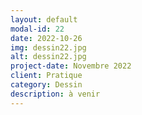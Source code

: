 ```yaml
---
layout: default
modal-id: 22
date: 2022-10-26
img: dessin22.jpg
alt: dessin22.jpg
project-date: Novembre 2022
client: Pratique
category: Dessin
description: à venir
---
```

